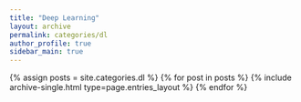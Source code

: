 ```yaml
---
title: "Deep Learning"
layout: archive
permalink: categories/dl
author_profile: true
sidebar_main: true
---
```



{% assign posts = site.categories.dl %}
{% for post in posts %} {% include archive-single.html type=page.entries_layout %} {% endfor %}
